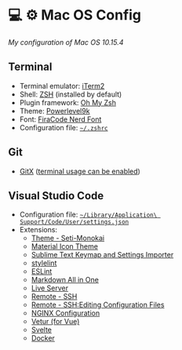 # 💻 ⚙️ Mac OS Config

_My configuration of Mac OS 10.15.4_

## Terminal

* Terminal emulator: [iTerm2](https://www.iterm2.com/)	
* Shell: [ZSH](https://github.com/hmml/awesome-zsh) (installed by default)
* Plugin framework: [Oh My Zsh](https://github.com/ohmyzsh/ohmyzsh)
* Theme: [Powerlevel9k](https://github.com/Powerlevel9k/powerlevel9k)
* Font: [FiraCode Nerd Font](https://github.com/ryanoasis/nerd-fonts/tree/master/patched-fonts/FiraCode) 
* Configuration file: [`~/.zshrc`](.zshrc)

## Git

* [GitX](http://rowanj.github.io/gitx/) ([terminal usage can be enabled](https://stackoverflow.com/a/27901804))

## Visual Studio Code

* Configuration file: [`~/Library/Application\ Support/Code/User/settings.json`](settings.json)
* Extensions:
  * [Theme - Seti-Monokai](https://marketplace.visualstudio.com/items?itemName=SmukkeKim.theme-setimonokai)
  * [Material Icon Theme](https://marketplace.visualstudio.com/items?itemName=PKief.material-icon-theme)
  * [Sublime Text Keymap and Settings Importer](https://marketplace.visualstudio.com/items?itemName=ms-vscode.sublime-keybindings)
  * [stylelint](https://marketplace.visualstudio.com/items?itemName=stylelint.vscode-stylelint)
  * [ESLint](https://marketplace.visualstudio.com/items?itemName=dbaeumer.vscode-eslint)
  * [Markdown All in One](https://marketplace.visualstudio.com/items?itemName=yzhang.markdown-all-in-one)
  * [Live Server](https://marketplace.visualstudio.com/items?itemName=ritwickdey.LiveServer)
  * [Remote - SSH](https://marketplace.visualstudio.com/items?itemName=ms-vscode-remote.remote-ssh)
  * [Remote - SSH:Editing Configuration Files](https://marketplace.visualstudio.com/items?itemName=ms-vscode-remote.remote-ssh-edit)
  * [NGINX Configuration](https://marketplace.visualstudio.com/items?itemName=william-voyek.vscode-nginx)
  * [Vetur (for Vue)](https://marketplace.visualstudio.com/items?itemName=octref.vetur)
  * [Svelte](https://marketplace.visualstudio.com/items?itemName=JamesBirtles.svelte-vscode)
  * [Docker](https://marketplace.visualstudio.com/items?itemName=ms-azuretools.vscode-docker)
